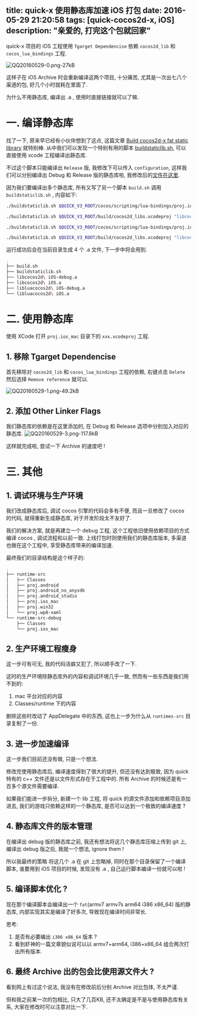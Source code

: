 title: quick-x 使用静态库加速 iOS 打包
date: 2016-05-29 21:20:58
tags: [quick-cocos2d-x, iOS]
description: "亲爱的, 打完这个包就回家"
---

quick-x 项目的 iOS 工程使用 `Tgarget Dependencise` 依赖 `cocos2d_lib` 和 `cocos_lua_bindings` 工程.

![QQ20160529-0.png-27kB][1]

这样子在 iOS Archive 时会重新编译这两个项目, 十分痛苦, 尤其是一次出七八个渠道的包, 好几个小时就耗在里面了.

为什么不用静态库, 编译出 .a , 使用时直接链接就可以了嘛.

# 一. 编译静态库

找了一下, 原来早已经有小伙伴想到了这点, 这篇文章 [Build cocos2d-x fat static library][2] 就特别棒. 从中我们可以发现一个特别有用的脚本 [buildstaticlib.sh][3], 可以直接使用 xcode 工程编译出静态库.

不过这个脚本只能编译出 `Release` 版, 我修改下可以传入 `configuration`, 这样我们可以分别编译出 Debug 和 Release 版的静态库啦, 我修改后的[文件在这里][4].

因为我们要编译出多个静态库, 所有又写了另一个脚本 `build.sh` 调用 `buildstaticlib.sh` , 内容如下:

```sh
./buildstaticlib.sh $QUICK_V3_ROOT/cocos/scripting/lua-bindings/proj.ios_mac/cocos2d_lua_bindings.xcodeproj "libluacocos2d iOS" "Release"

./buildstaticlib.sh $QUICK_V3_ROOT/build/cocos2d_libs.xcodeproj "libcocos2d iOS" "Release"

./buildstaticlib.sh $QUICK_V3_ROOT/cocos/scripting/lua-bindings/proj.ios_mac/cocos2d_lua_bindings.xcodeproj "libluacocos2d iOS" "Debug"

./buildstaticlib.sh $QUICK_V3_ROOT/build/cocos2d_libs.xcodeproj "libcocos2d iOS" "Debug"
```

运行成功后会在当前目录生成 4 个 .a 文件, 下一步中将会用到.
```sh
.
├── build.sh
├── buildstaticlib.sh
├── libcocos2d\ iOS-debug.a
├── libcocos2d\ iOS.a
├── libluacocos2d\ iOS-debug.a
└── libluacocos2d\ iOS.a
```


# 二. 使用静态库
使用 XCode 打开 `proj.ios_mac` 目录下的 `xxx.xcodeproj` 工程.

## 1. 移除 Tgarget Dependencise

首先移除对 `cocos2d_lib` 和 `cocos_lua_bindings` 工程的依赖, 右键点击 `Delete` 然后选择 `Remove reference` 就可以.

![QQ20160529-1.png-49.2kB][5]

## 2. 添加 Other Linker Flags

我们静态库的依赖是在这里添加的, 在 Debug 和 Release 选项中分别加入对应的静态库.
![QQ20160529-3.png-117.8kB][6]


这样就完成啦, 尝试一下 Archive 的速度吧 !

# 三. 其他

## 1. 调试环境与生产环境

我们改成静态库后, 调试 cocos 引擎的代码会多有不便, 而且一旦修改了 cocos 的代码, 就得重新生成静态库, 对于开发阶段太不友好了.

我们的解决方案, 就是再建立一个 debug 工程, 这个工程依旧使用依赖项目的方式编译 cocos , 调试流程和以前一致. 上线打包时则使用我们的静态库版本, 多渠道也做在这个工程中, 享受静态库带来的编译加速.

最终我们的目录结构是这个样子的:

```sh
.
├── runtime-src
│   ├── Classes
│   ├── proj.android
│   ├── proj.android_no_anysdk
│   ├── proj.android_studio
│   ├── proj.ios_mac
│   ├── proj.win32
│   └── proj.wp8-xaml
└── runtime-src-debug
    ├── Classes
    └── proj.ios_mac
```

## 2. 生产环境工程瘦身

这一步可有可无, 我的代码洁癖又犯了, 所以顺手改了一下. 

这时的生产环境除静态库外的内容和调试环境几乎一致, 然而有一些东西是我们用不到的:

1. mac 平台对应的内容
2. Classes/runtime 下的内容

删除这些时改动了 AppDelegate 中的东西, 这也上一步为什么从 `runtimes-src` 目录复制了一份.

## 3. 进一步加速编译

这一步我们目前还没有做, 只是一个想法.

修改完使用静态库后, 编译速度得到了很大的提升, 但还没有达到极致, 因为 quick 特有的 c++ 文件还是以文件形式存在于工程中的. 所有 Archive 的时候还是有一百多个源文件需要编译.

如果我们能进一步拆分, 新建一个 lib 工程, 将 quick 的源文件添加和依赖项目添加进去, 我们的游戏只依赖这样的一个静态库, 是否可以达到一个极致的编译速度 ?

## 4. 静态库文件的版本管理

在编译出 debug 版的静态库之前, 我还有想法将这几个静态库压缩上传到 git 上, 编译出 debug 版之后, 我就一个想法, ignore them !

所以我最终的策略 将这几个 .a 在 git 上忽略掉, 同时在那个目录保留了一个编译脚本, 谁要用到 iOS 项目的时候, 发现没有 .a , 自己运行脚本编译一份就可以啦 !

## 5. 编译脚本优化 ?

现在那个编译脚本会编译出一个 `fat`(armv7 armv7s arm64 i386 x86_64) 版的静态库, 内部实现其实是编译了好多次, 导致现在编译时间非常长.

思考:
1. 是否有必要编出 `i386 x86_64` 版本 ?
2. 看到虾神的一篇文章貌似说可以以 armv7+arm64, i386+x86_64 组合两次打出所有版本.

## 6. 最终 Archive 出的包会比使用源文件大 ?

看到网上有过这个说法, 我没有在修改前后分别 Archive 对比包体, 不太严谨. 

但和我之前某一次的包相比, 只大了几百KB, 还不太确定是不是与使用静态库有关系, 大家在修改时可以注意对比一下.


  [1]: http://static.zybuluo.com/justbilt/i0vtatej9k1wx2d9ck8fmqhy/QQ20160529-0.png
  [2]: http://www.nicnocquee.com/2016/01/20/build-cocos2d-x-fat-static-library.html
  [3]: https://gist.github.com/nicnocquee/9dc4c4a128d7c0bafe23#file-buildstaticlib-sh
  [4]: https://gist.github.com/justbilt/903ef34b568527d57c9bd9bf4069ed72
  [5]: http://static.zybuluo.com/justbilt/3d9eiua1tind8aycakjwymgl/QQ20160529-1.png
  [6]: http://static.zybuluo.com/justbilt/5g1o6ozh1j4dlybcjftfybnr/QQ20160529-3.png
